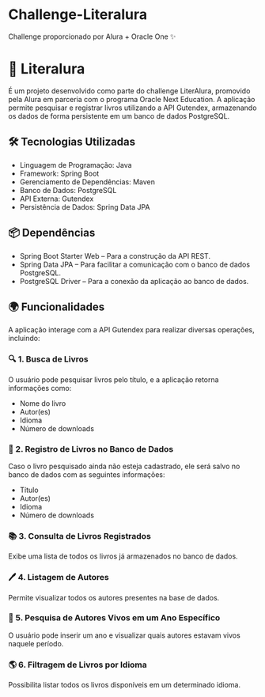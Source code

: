 # Challenge-Literalura

Challenge proporcionado por Alura + Oracle One ✨

# 📖 Literalura
É um projeto desenvolvido como parte do challenge LiterAlura, promovido pela Alura em parceria com o programa Oracle Next Education. A aplicação permite pesquisar e registrar livros utilizando a API Gutendex, armazenando os dados de forma persistente em um banco de dados PostgreSQL.

## 🛠️ Tecnologias Utilizadas
- Linguagem de Programação: Java
- Framework: Spring Boot
- Gerenciamento de Dependências: Maven
- Banco de Dados: PostgreSQL
- API Externa: Gutendex
- Persistência de Dados: Spring Data JPA
 
## 📦 Dependências
- Spring Boot Starter Web – Para a construção da API REST.
- Spring Data JPA – Para facilitar a comunicação com o banco de dados PostgreSQL.
- PostgreSQL Driver – Para a conexão da aplicação ao banco de dados.
 
## 🌍 Funcionalidades
A aplicação interage com a API Gutendex para realizar diversas operações, incluindo:

### 🔍 1. Busca de Livros
O usuário pode pesquisar livros pelo título, e a aplicação retorna informações como:
- Nome do livro
- Autor(es)
- Idioma
- Número de downloads
 
### 💾 2. Registro de Livros no Banco de Dados
Caso o livro pesquisado ainda não esteja cadastrado, ele será salvo no banco de dados com as seguintes informações:
- Título
- Autor(es)
- Idioma
- Número de downloads
 
### 📚 3. Consulta de Livros Registrados
Exibe uma lista de todos os livros já armazenados no banco de dados.

### 🖊️ 4. Listagem de Autores
Permite visualizar todos os autores presentes na base de dados.

### 📆 5. Pesquisa de Autores Vivos em um Ano Específico
O usuário pode inserir um ano e visualizar quais autores estavam vivos naquele período.

### 🌎 6. Filtragem de Livros por Idioma
Possibilita listar todos os livros disponíveis em um determinado idioma.

